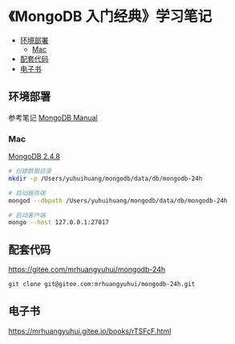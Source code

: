 <!-- omit in toc -->
# 《MongoDB 入门经典》学习笔记

- [环境部署](#%e7%8e%af%e5%a2%83%e9%83%a8%e7%bd%b2)
  - [Mac](#mac)
- [配套代码](#%e9%85%8d%e5%a5%97%e4%bb%a3%e7%a0%81)
- [电子书](#%e7%94%b5%e5%ad%90%e4%b9%a6)

## 环境部署

参考笔记 [MongoDB Manual](/manuals/mongodb-manual.md#install)

### Mac

[MongoDB 2.4.8](http://downloads.mongodb.org/osx/mongodb-osx-x86_64-2.4.8.tgz)

```bash
# 创建数据目录
mkdir -p /Users/yuhuihuang/mongodb/data/db/mongodb-24h

# 启动服务端
mongod --dbpath /Users/yuhuihuang/mongodb/data/db/mongodb-24h

# 启动客户端
mongo --host 127.0.0.1:27017
```

## 配套代码

<https://gitee.com/mrhuangyuhui/mongodb-24h>

```bash
git clone git@gitee.com:mrhuangyuhui/mongodb-24h.git
```

## 电子书

<https://mrhuangyuhui.gitee.io/books/rTSFcF.html>
